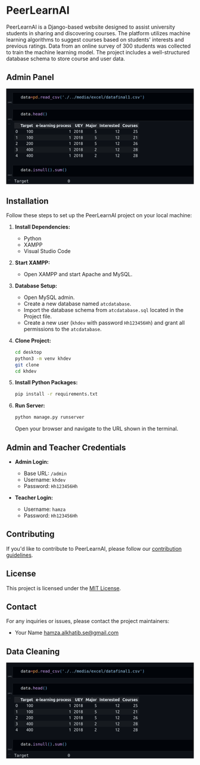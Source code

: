 # PeerLearnAI

PeerLearnAI is a Django-based website designed to assist university students in sharing and discovering courses. The platform utilizes machine learning algorithms to suggest courses based on students' interests and previous ratings. Data from an online survey of 300 students was collected to train the machine learning model. The project includes a well-structured database schema to store course and user data.

## Admin Panel

![AI](images/ai.png)

## Installation

Follow these steps to set up the PeerLearnAI project on your local machine:

1. **Install Dependencies:**
    - Python
    - XAMPP
    - Visual Studio Code

2. **Start XAMPP:**
    - Open XAMPP and start Apache and MySQL.

3. **Database Setup:**
    - Open MySQL admin.
    - Create a new database named `atcdatabase`.
    - Import the database schema from `atcdatabase.sql` located in the Project file.
    - Create a new user (`khdev` with password `Hh123456Hh`) and grant all permissions to the `atcdatabase`.

4. **Clone Project:**
    ```bash
    cd desktop
    python3 -m venv khdev
    git clone 
    cd khdev
    ```

5. **Install Python Packages:**
    ```bash
    pip install -r requirements.txt
    ```

6. **Run Server:**
    ```bash
    python manage.py runserver
    ```
    Open your browser and navigate to the URL shown in the terminal.

## Admin and Teacher Credentials

- **Admin Login:**
    - Base URL: `/admin`
    - Username: `khdev`
    - Password: `Hh123456Hh`

- **Teacher Login:**
    - Username: `hamza`
    - Password: `Hh123456Hh`

## Contributing

If you'd like to contribute to PeerLearnAI, please follow our [contribution guidelines](CONTRIBUTING.md).

## License

This project is licensed under the [MIT License](LICENSE).

## Contact

For any inquiries or issues, please contact the project maintainers:
- Your Name <hamza.alkhatib.se@gmail.com>


## Data Cleaning

![AI](images/ai.png)